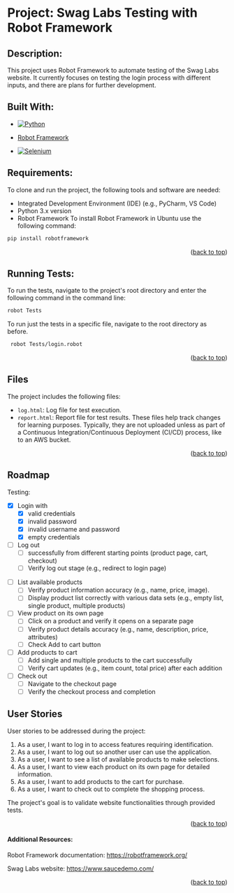 <!-- ABOUT THE PROJECT -->
# Project: Swag Labs Testing with Robot Framework

## Description:

This project uses Robot Framework to automate testing of the Swag Labs website. It currently focuses on testing the login process with different inputs, and there are plans for further development.

## Built With:

* [![Python][Python-image]][Python-url]

* [Robot Framework](https://robotframework.org/)

[//]: # (* [![Robot-Framework][Robot-Framework-image]][Robot-Framework-url])

* [![Selenium][Selenium.img]][Selenium-url]

<!-- REQUIREMENTS -->
## Requirements:
To clone and run the project, the following tools and software are needed:

- Integrated Development Environment (IDE) (e.g., PyCharm, VS Code)
- Python 3.x version
- Robot Framework
To install Robot Framework in Ubuntu use the following command: 
```sh
pip install robotframework
```

<p align="right">(<a href="#readme-top">back to top</a>)</p>

## Running Tests:

To run the tests, navigate to the project's root directory and enter the following command in the command line:
```sh
robot Tests
```

To run just the tests in a specific file, navigate to the root directory as before.
```sh
 robot Tests/login.robot
 ```

<p align="right">(<a href="#readme-top">back to top</a>)</p>

## Files
The project includes the following files:

- `log.html`: Log file for test execution.
- `report.html`: Report file for test results.
These files help track changes for learning purposes. Typically, they are not uploaded unless as part of a Continuous Integration/Continuous Deployment (CI/CD) process, like to an AWS bucket.

<p align="right">(<a href="#readme-top">back to top</a>)</p>

## Roadmap
Testing:
- [x] Login with
    - [x] valid credentials
    - [x] invalid password
    - [x] invalid username and password
    - [x] empty credentials

- [ ] Log out 
    - [ ] successfully from different starting points (product page, cart, checkout)
    - [ ] Verify log out stage (e.g., redirect to login page)

[//]: # (* extra: Handle edge cases &#40;e.g., already logged out, logout during product/cart interaction&#41;)

[//]: # (* extra: Simulate network issues or errors during logout)

- [ ] List available products
    - [ ] Verify product information accuracy (e.g., name, price, image).
    - [ ] Display product list correctly with various data sets (e.g., empty list, single product, multiple products)

- [ ] View product on its own page
    - [ ] Click on a product and verify it opens on a separate page
    - [ ] Verify product details accuracy (e.g., name, description, price, attributes)
    - [ ] Check Add to cart button
- [ ] Add products to cart
    - [ ] Add single and multiple products to the cart successfully
    - [ ] Verify cart updates (e.g., item count, total price) after each addition

- [ ] Check out
    - [ ] Navigate to the checkout page
    - [ ] Verify the checkout process and completion

## User Stories
User stories to be addressed during the project:

1. As a user, I want to log in to access features requiring identification.
2. As a user, I want to log out so another user can use the application. 
3. As a user, I want to see a list of available products to make selections. 
4. As a user, I want to view each product on its own page for detailed information. 
5. As a user, I want to add products to the cart for purchase. 
6. As a user, I want to check out to complete the shopping process.

The project's goal is to validate website functionalities through provided tests.

<p align="right">(<a href="#readme-top">back to top</a>)</p>

#### Additional Resources:

Robot Framework documentation: https://robotframework.org/

Swag Labs website: https://www.saucedemo.com/

<p align="right">(<a href="#readme-top">back to top</a>)</p>


[Python-image]:https://img.shields.io/badge/python-3670A0?style=for-the-badge&logo=python&logoColor=ffdd54
[Python-url]:https://www.python.org/
[Robot-Framework-image]:https://pouch.jumpshare.com/preview/m0nGQpvkgvQFBBNX-Bc3uENvAZzpeqsf_gPqkLQJxYFLM0StrOAxHtN77jYKAb0PzwKKy4Lp7dvwNtmJa-_A-ieQEXfhuVh4Pziz2aUTUxo

[//]: # ([Robot-Framework-image]:https://europe1.discourse-cdn.com/standard21/uploads/robotframework1/original/1X/927bccfd8d2d7ad89b17972cb1dc27f432ffac3f.png)
[Robot-Framework-url]:https://robotframework.org/
[Selenium.img]:https://img.shields.io/badge/-selenium-%43B02A?style=for-the-badge&logo=selenium&logoColor=white
[Selenium-url]:https://www.selenium.dev/